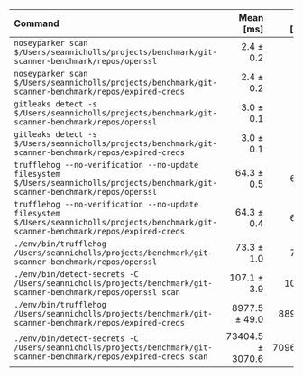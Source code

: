 | Command | Mean [ms] | Min [ms] | Max [ms] | Relative |
|:---|---:|---:|---:|---:|
| `noseyparker scan $/Users/seannicholls/projects/benchmark/git-scanner-benchmark/repos/openssl` | 2.4 ± 0.2 | 2.2 | 2.7 | 1.00 |
| `noseyparker scan $/Users/seannicholls/projects/benchmark/git-scanner-benchmark/repos/expired-creds` | 2.4 ± 0.2 | 2.2 | 2.9 | 1.01 ± 0.11 |
| `gitleaks detect -s $/Users/seannicholls/projects/benchmark/git-scanner-benchmark/repos/openssl` | 3.0 ± 0.1 | 2.8 | 3.2 | 1.25 ± 0.10 |
| `gitleaks detect -s $/Users/seannicholls/projects/benchmark/git-scanner-benchmark/repos/expired-creds` | 3.0 ± 0.1 | 2.8 | 3.1 | 1.26 ± 0.11 |
| `trufflehog --no-verification --no-update filesystem $/Users/seannicholls/projects/benchmark/git-scanner-benchmark/repos/openssl` | 64.3 ± 0.5 | 63.1 | 64.8 | 27.00 ± 1.94 |
| `trufflehog --no-verification --no-update filesystem $/Users/seannicholls/projects/benchmark/git-scanner-benchmark/repos/expired-creds` | 64.3 ± 0.4 | 63.7 | 65.1 | 27.02 ± 1.94 |
| `./env/bin/trufflehog /Users/seannicholls/projects/benchmark/git-scanner-benchmark/repos/openssl` | 73.3 ± 1.0 | 72.6 | 76.0 | 30.80 ± 2.24 |
| `./env/bin/detect-secrets -C /Users/seannicholls/projects/benchmark/git-scanner-benchmark/repos/openssl scan` | 107.1 ± 3.9 | 101.9 | 112.8 | 45.00 ± 3.60 |
| `./env/bin/trufflehog /Users/seannicholls/projects/benchmark/git-scanner-benchmark/repos/expired-creds` | 8977.5 ± 49.0 | 8897.0 | 9044.7 | 3772.10 ± 269.98 |
| `./env/bin/detect-secrets -C /Users/seannicholls/projects/benchmark/git-scanner-benchmark/repos/expired-creds scan` | 73404.5 ± 3070.6 | 70963.2 | 79161.2 | 30842.62 ± 2551.33 |

